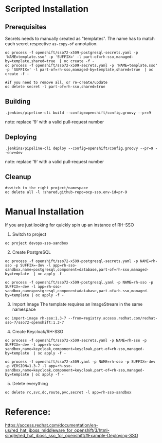 # Scripted Installation

## Prerequisites
Secrets needs to manually created as "templates". The name has to match each secret respective `as-copy-of` annotation.
```
oc process -f openshift/sso72-x509-postgresql-secrets.yaml -p 'NAME=template.sso' -p 'SUFFIX=' -l part-of=rh-sso,managed-by=template,shared=true  | oc create -f -
oc process -f openshift/sso72-x509-secrets.yaml -p 'NAME=template.sso' -p 'SUFFIX=' -l part-of=rh-sso,managed-by=template,shared=true  | oc create -f -

#if you need to remove all, or re-create/update
oc delete secret -l part-of=rh-sso,shared=true

```
## Building
```
.jenkins/pipeline-cli build --config=openshift/config.groovy --pr=9
```
note: replace '9' with a valid pull-request number

## Deploying
```
.jenkins/pipeline-cli deploy --config=openshift/config.groovy --pr=9 --env=dev
```
note: replace '9' with a valid pull-request number

## Cleanup
```
#switch to the right project/namespace
oc delete all -l !shared,github-repo=ocp-sso,env-id=pr-9
```

# Manual Installation
If you are just looking for quickly spin up an instance of RH-SSO

1. Switch to project
```
oc project devops-sso-sandbox
```

2. Create PostgreSQL
```
oc process -f openshift/sso72-x509-postgresql-secrets.yaml -p NAME=rh-sso -p SUFFIX=-dev -l app=rh-sso-sandbox,name=postgresql,component=database,part-of=rh-sso,managed-by=template  | oc apply -f -

oc process -f openshift/sso72-x509-postgresql.yaml -p NAME=rh-sso -p SUFFIX=-dev -l app=rh-sso-sandbox,name=postgresql,component=database,part-of=rh-sso,managed-by=template | oc apply -f -
```

3. Import Image
The template requires an ImageStream in the same namespace
```
oc import-image rh-sso:1.3-7 --from=registry.access.redhat.com/redhat-sso-7/sso72-openshift:1.3-7
```

4. Create Keycloak/RH-SSO
```
oc process -f openshift/sso72-x509-secrets.yaml -p NAME=rh-sso -p SUFFIX=-dev -l app=rh-sso-sandbox,name=keycloak,component=keycloak,part-of=rh-sso,managed-by=template  | oc apply -f -

oc process -f openshift/sso72-x509.yaml -p NAME=rh-sso -p SUFFIX=-dev -p VERSION=1.3-7 -l app=rh-sso-sandbox,name=keycloak,component=keycloak,part-of=rh-sso,managed-by=template | oc apply -f -
```

5. Delete everything
```
oc delete rc,svc,dc,route,pvc,secret -l app=rh-sso-sandbox
```

# Reference:

https://access.redhat.com/documentation/en-us/red_hat_jboss_middleware_for_openshift/3/html-single/red_hat_jboss_sso_for_openshift/#Example-Deploying-SSO
